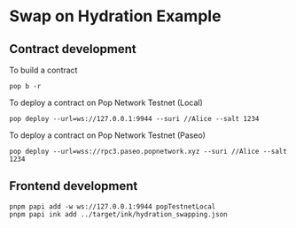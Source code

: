 # Swap on Hydration Example

## Contract development

To build a contract

```
pop b -r
```

To deploy a contract on Pop Network Testnet (Local)

```
pop deploy --url=ws://127.0.0.1:9944 --suri //Alice --salt 1234
```

To deploy a contract on Pop Network Testnet (Paseo)

```
pop deploy --url=wss://rpc3.paseo.popnetwork.xyz --suri //Alice --salt 1234
```

## Frontend development

```
pnpm papi add -w ws://127.0.0.1:9944 popTestnetLocal
pnpm papi ink add ../target/ink/hydration_swapping.json
```
